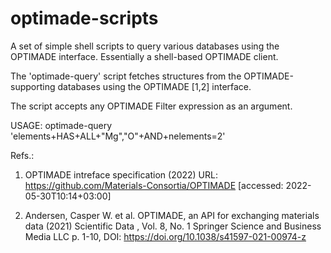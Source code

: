# optimade-scripts

A set of simple shell scripts to query various databases using the
OPTIMADE interface. Essentially a shell-based OPTIMADE client.

The 'optimade-query' script fetches structures from the
OPTIMADE-supporting databases using the OPTIMADE [1,2] interface.

The script accepts any OPTIMADE Filter expression as an argument.

USAGE:
   optimade-query 'elements+HAS+ALL+"Mg","O"+AND+nelements=2'

Refs.:

 1. OPTIMADE intreface specification (2022)
    URL: https://github.com/Materials-Consortia/OPTIMADE
    [accessed: 2022-05-30T10:14+03:00]

 2. Andersen, Casper W. et al. OPTIMADE, an API for exchanging
    materials data (2021) Scientific Data , Vol. 8, No. 1 Springer
    Science and Business Media LLC p. 1-10, DOI:
    https://doi.org/10.1038/s41597-021-00974-z

